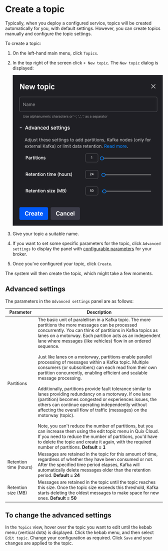 # Create a topic

Typically, when you deploy a configured service, topics will be created automatically for you, with default settings. However, you can create topics manually and configure the topic settings.

To create a topic:

1. On the left-hand main menu, click `Topics`.
2. In the top right of the screen click `+ New topic`. The `New topic` dialog is displayed:

    ![New topic dialog](../images/new-topic-dialog.png)

3. Give your topic a suitable name.
4. If you want to set some specific parameters for the topic, click `Advanced settings` to display the panel with [configurable parameters](#advanced-settings) for your broker.
5. Once you've configured your topic, click `Create`.

The system will then create the topic, which might take a few moments.

## Advanced settings

The parameters in the `Advanced settings` panel are as follows:

| Parameter | Description |
|---|---|
| Partitions | The basic unit of paralellism in a Kafka topic. The more partitions the more messages can be processed concurrently. You can think of partitions in Kafka topics as lanes on a motorway. Each partition acts as an independent lane where messages (like vehicles) flow in an ordered sequence.<br/><br/>Just like lanes on a motorway, partitions enable parallel processing of messages within a Kafka topic. Multiple consumers (or subscribers) can each read from their own partition concurrently, enabling efficient and scalable message processing.<br/><br/>Additionally, partitions provide fault tolerance similar to lanes providing redundancy on a motorway. If one lane (partition) becomes congested or experiences issues, the others can continue operating independently without affecting the overall flow of traffic (messages) on the motorway (topic). <br/><br/>Note, you can't reduce the number of partitions, but you can increase them using the edit topic menu in Quix Cloud. If you need to reduce the number of partitions, you'd have to delete the topic and create it again, with the required number of partitions. **Default = 1** |
| Retention time (hours) | Messages are retained in the topic for this amount of time, regardless of whether they have been consumed or not. After the specified time period elapses, Kafka will automatically delete messages older than the retention period. **Default = 24** |
| Retention size (MB) | Messages are retained in the topic until the topic reaches this size. Once the topic size exceeds this threshold, Kafka starts deleting the oldest messages to make space for new ones. **Default = 50** |

## To change the advanced settings

In the `Topics` view, hover over the topic you want to edit until the kebab menu (vertical dots) is displayed. Click the kebab menu, and then select `Edit topic`. Change your configuration as required. Click `Save` and your changes are applied to the topic.
